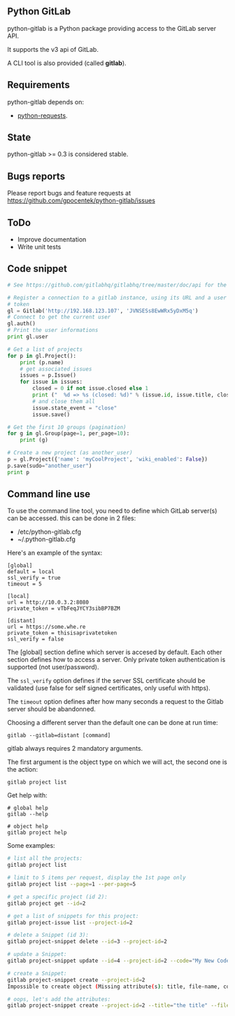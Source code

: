 ## Python GitLab

python-gitlab is a Python package providing access to the GitLab server API.

It supports the v3 api of GitLab.

A CLI tool is also provided (called **gitlab**).

## Requirements

python-gitlab depends on:

* [python-requests](http://docs.python-requests.org/en/latest/).

## State

python-gitlab >= 0.3 is considered stable.

## Bugs reports

Please report bugs and feature requests at
https://github.com/gpocentek/python-gitlab/issues

## ToDo

* Improve documentation
* Write unit tests

## Code snippet

`````python
# See https://github.com/gitlabhq/gitlabhq/tree/master/doc/api for the source.

# Register a connection to a gitlab instance, using its URL and a user private
# token
gl = Gitlab('http://192.168.123.107', 'JVNSESs8EwWRx5yDxM5q')
# Connect to get the current user
gl.auth()
# Print the user informations
print gl.user

# Get a list of projects
for p in gl.Project():
    print (p.name)
    # get associated issues
    issues = p.Issue()
    for issue in issues:
        closed = 0 if not issue.closed else 1
        print ("  %d => %s (closed: %d)" % (issue.id, issue.title, closed))
        # and close them all
        issue.state_event = "close"
        issue.save()

# Get the first 10 groups (pagination)
for g in gl.Group(page=1, per_page=10):
    print (g)

# Create a new project (as another_user)
p = gl.Project({'name': 'myCoolProject', 'wiki_enabled': False})
p.save(sudo="another_user")
print p
`````

## Command line use

To use the command line tool, you need to define which GitLab server(s) can be
accessed. this can be done in 2 files:

* /etc/python-gitlab.cfg
* ~/.python-gitlab.cfg

Here's an example of the syntax:

`````
[global]
default = local
ssl_verify = true
timeout = 5

[local]
url = http://10.0.3.2:8080
private_token = vTbFeqJYCY3sibBP7BZM

[distant]
url = https://some.whe.re
private_token = thisisaprivatetoken
ssl_verify = false
`````

The [global] section define which server is accesed by default.
Each other section defines how to access a server. Only private token
authentication is supported (not user/password).

The `ssl_verify` option defines if the server SSL certificate should be
validated (use false for self signed certificates, only useful with https).

The `timeout` option defines after how many seconds a request to the Gitlab
server should be abandonned.

Choosing a different server than the default one can be done at run time:

`````
gitlab --gitlab=distant [command]
`````

gitlab always requires 2 mandatory arguments.

The first argument is the object type on which we will act, the second one is
the action:

`````
gitlab project list
`````

Get help with:

`````
# global help
gitlab --help

# object help
gitlab project help
`````

Some examples:

`````bash
# list all the projects:
gitlab project list

# limit to 5 items per request, display the 1st page only
gitlab project list --page=1 --per-page=5

# get a specific project (id 2):
gitlab project get --id=2

# get a list of snippets for this project:
gitlab project-issue list --project-id=2

# delete a Snippet (id 3):
gitlab project-snippet delete --id=3 --project-id=2

# update a Snippet:
gitlab project-snippet update --id=4 --project-id=2 --code="My New Code"

# create a Snippet:
gitlab project-snippet create --project-id=2
Impossible to create object (Missing attribute(s): title, file-name, code)

# oops, let's add the attributes:
gitlab project-snippet create --project-id=2 --title="the title" --file-name="the name" --code="the code"
`````
